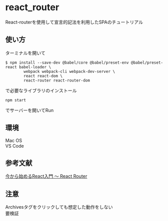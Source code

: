 # react_router
React-routerを使用して宣言的記法を利用したSPAのチュートリアル

## 使い方
ターミナルを開いて
```
$ npm install --save-dev @babel/core @babel/preset-env @babel/preset-react babel-loader \
        webpack webpack-cli webpack-dev-server \
        react react-dom \
        react-router react-router-dom
```
で必要なライブラリのインストール
```
npm start
```
でサーバーを開いてRun

## 環境
Mac OS  
VS Code

## 参考文献
[今から始めるReact入門 〜 React Router](https://qiita.com/TsutomuNakamura/items/34a7339a05bb5fd697f2)

## 注意
Archivesタグをクリックしても想定した動作をしない  
要検証
